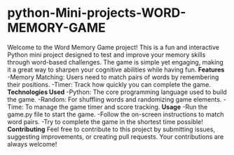 # python-Mini-projects-WORD-MEMORY-GAME
Welcome to the Word Memory Game project! This is a fun and interactive Python mini project designed to test and improve your memory skills through word-based challenges. The game is simple yet engaging, making it a great way to sharpen your cognitive abilities while having fun.
**Features**
-Memory Matching: Users need to match pairs of words by remembering their positions.
-Timer: Track how quickly you can complete the game.
**Technologies Used**
-Python: The core programming language used to build the game.
-Random: For shuffling words and randomizing game elements.
-Time: To manage the game timer and score tracking.
**Usage**
-Run the game.py file to start the game.
-Follow the on-screen instructions to match word pairs.
-Try to complete the game in the shortest time possible!
**Contributing**
Feel free to contribute to this project by submitting issues, suggesting improvements, or creating pull requests. Your contributions are always welcome!
